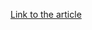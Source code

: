 [Link to the article](https://www.akamai.com/blog/security/2024/nov/five-ways-to-protect-against-ransomware-attacks)
